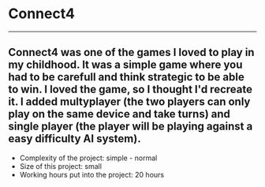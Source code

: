 # Connect4
---
Connect4 was one of the games I loved to play in my childhood. It was a simple game where you had to be carefull and think strategic to be able to win. 
I loved the game, so I thought I'd recreate it. I added multyplayer (the two players can only play on the same device and take turns) and single player (the player will be playing against a easy difficulty AI system). 
---
* Complexity of the project: simple - normal
* Size of this project: small
* Working hours put into the project: 20 hours